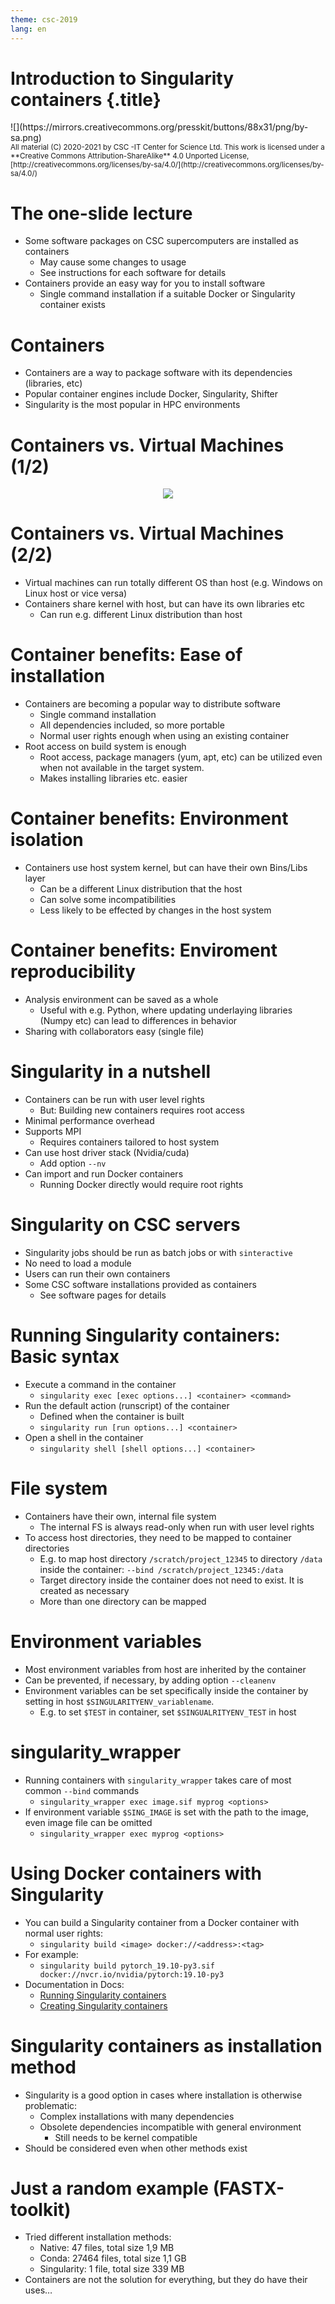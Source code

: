 ```yaml
---
theme: csc-2019
lang: en
---
```


# Introduction to Singularity containers {.title}

<div class="column">
![](https://mirrors.creativecommons.org/presskit/buttons/88x31/png/by-sa.png)
</div>
<div class="column">
<small>
All material (C) 2020-2021 by CSC -IT Center for Science Ltd.
This work is licensed under a **Creative Commons Attribution-ShareAlike** 4.0
Unported License, [http://creativecommons.org/licenses/by-sa/4.0/](http://creativecommons.org/licenses/by-sa/4.0/)
</small>
</div>

# The one-slide lecture
- Some software packages on CSC supercomputers are installed as containers
  - May cause some changes to usage
  - See instructions for each software for details
- Containers provide an easy way for you to install software
  - Single command installation if a suitable Docker or Singularity container exists

# Containers
- Containers are a way to package software with its dependencies (libraries, etc)
- Popular container engines include Docker, Singularity, Shifter
- Singularity is the most popular in HPC environments

# Containers vs. Virtual Machines (1/2)
<div style="text-align:center"><img src="./img/containers-fig1.png" /></div>

# Containers vs. Virtual Machines (2/2)
- Virtual machines can run totally different OS than host
(e.g. Windows on Linux host or vice versa)
- Containers share kernel with host, but can have its own libraries etc
  - Can run e.g. different Linux distribution than host

# Container benefits: Ease of installation
- Containers are becoming a popular way to distribute software
  - Single command installation
  - All dependencies included, so more portable
  - Normal user rights enough when using an existing container
- Root access on build system is enough
  - Root access, package managers (yum, apt, etc) can be utilized  even
  when not available in the target system.
  - Makes installing libraries etc. easier

# Container benefits: Environment isolation
- Containers use host system kernel, but can have their own Bins/Libs layer
  - Can be a different Linux distribution that the host
  - Can solve some incompatibilities
  - Less likely to be effected by changes in the host system
  
# Container benefits: Enviroment reproducibility
- Analysis environment can be saved as a whole
  - Useful with e.g. Python, where updating underlaying 
  libraries (Numpy etc) can lead to differences in behavior  
- Sharing with collaborators easy (single file)

# Singularity in a nutshell
- Containers can be run with user level rights
  - But: Building new containers requires root access
- Minimal performance overhead
- Supports MPI
  - Requires containers tailored to host system
- Can use host driver stack (Nvidia/cuda)
  - Add option `--nv`
- Can import and run Docker containers
  - Running Docker directly would require root rights

# Singularity on CSC servers
- Singularity jobs should be run as batch jobs or with `sinteractive`
- No need to load a module
- Users can run their own containers
- Some CSC software installations provided as containers
  - See software pages for details

# Running Singularity containers: Basic syntax
- Execute a command in the container
  - `singularity exec [exec options...] <container> <command>`
- Run the default action (runscript) of the container
  - Defined when the container is built
  - `singularity run [run options...] <container>`
- Open a shell in the container
  - `singularity shell [shell options...] <container>`

# File system
- Containers have their own, internal file system
  - The internal FS is always read-only when run with user level rights 
- To access host directories, they  need to be mapped to container directories
  - E.g. to map host directory `/scratch/project_12345` to directory `/data` 
  inside the container: `--bind /scratch/project_12345:/data`
  - Target directory inside the container does not need to exist. It is created as
necessary
  - More than one directory can be mapped

# Environment variables
- Most environment variables from host are inherited by the container
- Can be prevented, if necessary, by adding option `--cleanenv`
- Environment variables can be set specifically inside the container by 
setting in host `$SINGULARITYENV_variablename`.
  - E.g. to set `$TEST` in container, set `$SINGUALRITYENV_TEST` in host

# singularity_wrapper
- Running containers with `singularity_wrapper` takes care of most common `--bind` commands
  - `singularity_wrapper exec image.sif myprog <options>`
- If environment variable `$SING_IMAGE` is set with the path to the image, even image file can be omitted
  - `singularity_wrapper exec myprog <options>`

# Using Docker containers with Singularity
- You can build a Singularity container from a Docker container with normal user rights:
  - `singularity build <image> docker://<address>:<tag>`
- For example:
  - `singularity build pytorch_19.10-py3.sif docker://nvcr.io/nvidia/pytorch:19.10-py3`
- Documentation in Docs:
  - [Running Singularity containers](https://docs.csc.fi/computing/containers/run-existing/)
  - [Creating Singularity containers](https://docs.csc.fi/computing/containers/creating/)

# Singularity containers as installation method
- Singularity is a good option in cases where installation is
otherwise problematic:
  - Complex installations with many dependencies
  - Obsolete dependencies incompatible with general environment
    - Still needs to be kernel compatible
- Should be considered even when other methods exist

# Just a random example (FASTX-toolkit)
- Tried different installation methods:
  - Native: 47 files, total size 1,9 MB
  - Conda: 27464 files, total size  1,1 GB 
  - Singularity: 1 file, total size 339 MB
- Containers are not the solution for everything, but they do have their uses…


